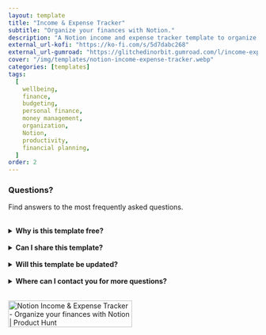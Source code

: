 ```yaml
---
layout: template
title: "Income & Expense Tracker"
subtitle: "Organize your finances with Notion."
description: "A Notion income and expense tracker template to organize your finances."
external_url-kofi: "https://ko-fi.com/s/5d7dabc268"
external_url-gumroad: "https://glitchedinorbit.gumroad.com/l/income-expense-tracker"
cover: "/img/templates/notion-income-expense-tracker.webp"
categories: [templates]
tags:
  [
    wellbeing,
    finance,
    budgeting,
    personal finance,
    money management,
    organization,
    Notion,
    productivity,
    financial planning,
  ]
order: 2
---
```


### Questions?

Find answers to the most frequently asked questions.

<br>

<details>
    <summary><b>Why is this template free?</b></summary>

    <br>

    This template is free because I understand how overwhelming personal and work-related finances can be. I now wanted to share this template I use to make your journey towards financial independence easier.

</details>

<br>

<details>
    <summary><b>Can I share this template?</b></summary>

    <br>

    Yes! I even encourage you to share the template with others, because I'd like to reach as many people as possible. But please don't alter any of my content or sell the template yourself.

</details>

<br>

<details>
    <summary><b>Will this template be updated?</b></summary>

    <br>

    My plan is to update the template when I feel necessary to make sure the information stays current and relevant.

</details>

<br>

<details>
    <summary><b>Where can I contact you for more questions?</b></summary>

    <br>

    You can contact me at glitchedinorbit@gmail.com and I'll be happy to answer any questions or concerns.

</details>

<br>

<a href="https://www.producthunt.com/posts/notion-income-expense-tracker?utm_source=badge-featured&utm_medium=badge&utm_souce=badge-notion&#0045;income&#0045;expense&#0045;tracker" target="_blank"><img src="https://api.producthunt.com/widgets/embed-image/v1/featured.svg?post_id=407593&theme=neutral" alt="Notion&#0032;Income&#0032;&#0038;&#0032;Expense&#0032;Tracker - Organize&#0032;your&#0032;finances&#0032;with&#0032;Notion | Product Hunt" style="width: 250px; height: 54px;" width="250" height="54" /></a>
